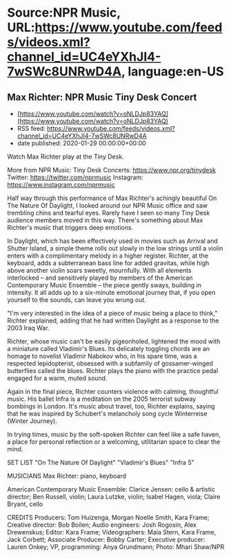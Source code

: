 # Source:NPR Music, URL:https://www.youtube.com/feeds/videos.xml?channel_id=UC4eYXhJI4-7wSWc8UNRwD4A, language:en-US

## Max Richter: NPR Music Tiny Desk Concert
 - [https://www.youtube.com/watch?v=oNLDJp83YAQ](https://www.youtube.com/watch?v=oNLDJp83YAQ)
 - RSS feed: https://www.youtube.com/feeds/videos.xml?channel_id=UC4eYXhJI4-7wSWc8UNRwD4A
 - date published: 2020-01-29 00:00:00+00:00

Watch Max Richter play at the Tiny Desk.

More from NPR Music: 
Tiny Desk Concerts: https://www.npr.org/tinydesk
Twitter: https://twitter.com/nprmusic
Instagram: https://www.instagram.com/nprmusic

Half way through this performance of Max Richter's achingly beautiful On The Nature Of Daylight, I looked around our NPR Music office and saw trembling chins and tearful eyes. Rarely have I seen so many Tiny Desk audience members moved in this way. There's something about Max Richter's music that triggers deep emotions.

In Daylight, which has been effectively used in movies such as Arrival and Shutter Island, a simple theme rolls out slowly in the low strings until a violin enters with a complimentary melody in a higher register. Richter, at the keyboard, adds a subterranean bass line for added gravitas, while high above another violin soars sweetly, mournfully. With all elements interlocked – and sensitively played by members of the American Contemporary Music Ensemble – the piece gently sways, building in intensity. It all adds up to a six-minute emotional journey that, if you open yourself to the sounds, can leave you wrung out.

"I'm very interested in the idea of a piece of music being a place to think," Richter explained, adding that he had written Daylight as a response to the 2003 Iraq War.

Richter, whose music can't be easily pigeonholed, lightened the mood with a miniature called Vladimir's Blues. Its delicately toggling chords are an homage to novelist Vladimir Nabokov who, in his spare time, was a respected lepidopterist, obsessed with a subfamily of gossamer-winged butterflies called the blues. Richter plays the piano with the practice pedal engaged for a warm, muted sound.

Again in the final piece, Richter counters violence with calming, thoughtful music. His ballet Infra is a meditation on the 2005 terrorist subway bombings in London. It's music about travel, too, Richter explains, saying that he was inspired by Schubert's melancholy song cycle Winterreise (Winter Journey).

In trying times, music by the soft-spoken Richter can feel like a safe haven, a place for personal reflection or a welcoming, utilitarian space to clear the mind.

SET LIST
"On The Nature Of Daylight"
"Vladimir's Blues"
"Infra 5"

MUSICIANS
Max Richter: piano, keyboard

American Contemporary Music Ensemble: Clarice Jensen: cello & artistic director; Ben Russell, violin; Laura Lutzke, violin; Isabel Hagen, viola; Claire Bryant, cello

CREDITS
Producers: Tom Huizenga, Morgan Noelle Smith, Kara Frame; Creative director: Bob Boilen; Audio engineers: Josh Rogosin, Alex Drewenskus; Editor: Kara Frame; Videographers: Maia Stern, Kara Frame, Jack Corbett; Associate Producer: Bobby Carter; Executive producer: Lauren Onkey; VP, programming: Anya Grundmann; Photo: Mhari Shaw/NPR

